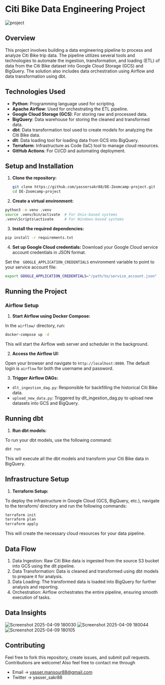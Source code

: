 
# Citi Bike Data Engineering Project
![project](https://github.com/user-attachments/assets/5e91a5b8-e904-492c-b6c1-56450289b71d)
## Overview

This project involves building a data engineering pipeline to process and analyze Citi Bike trip data. The pipeline utilizes several tools and technologies to automate the ingestion, transformation, and loading (ETL) of data from the Citi Bike dataset into Google Cloud Storage (GCS) and BigQuery. The solution also includes data orchestration using Airflow and data transformation using dbt.

## Technologies Used

- **Python**: Programming language used for scripting.
- **Apache Airflow**: Used for orchestrating the ETL pipeline.
- **Google Cloud Storage (GCS)**: For storing raw and processed data.
- **BigQuery**: Data warehouse for storing the cleaned and transformed data.
- **dbt**: Data transformation tool used to create models for analyzing the Citi Bike data.
- **dlt**: Data loading tool for loading data from GCS into BigQuery.
- **Terraform**: Infrastructure as Code (IaC) tool to manage cloud resources.
- **GitHub Actions**: For CI/CD and automating deployment.

## Setup and Installation

1. **Clone the repository:**
   ```bash
   git clone https://github.com/yassersakr88/DE-Zoomcamp-project.git
   cd DE-Zoomcamp-project
   ```
   
2. **Create a virtual environment:**
```bash
python3 -m venv .venv
source .venv/bin/activate  # For Unix-based systems
.venv\Scripts\activate     # For Windows-based systems
```

3. **Install the required dependencies:**
```bash
pip install -r requirements.txt
```

4. **Set up Google Cloud credentials:**
Download your Google Cloud service account credentials in JSON format.

Set the ``` GOOGLE_APPLICATION_CREDENTIALS``` environment variable to point to your service account file:
```bash
export GOOGLE_APPLICATION_CREDENTIALS="/path/to/service_account.json"
```
## Running the Project
### Airflow Setup
1. **Start Airflow using Docker Compose:**

In the ```airflow/``` directory, run:
```bash
docker-compose up -d
```
This will start the Airflow web server and scheduler in the background.

2. **Access the Airflow UI:**

Open your browser and navigate to ```http://localhost:8080```. The default login is ```airflow``` for both the username and password.

3. **Trigger Airflow DAGs:**

- ```dlt_ingestion_dag.py```: Responsible for backfilling the historical Citi Bike data.
- ```upload_new_data.py```: Triggered by dlt_ingestion_dag.py to upload new datasets into GCS and BigQuery.

## Running dbt
1. **Run dbt models:**

To run your dbt models, use the following command:
```bash
dbt run
```
This will execute all the dbt models and transform your Citi Bike data in BigQuery.

## Infrastructure Setup
1. **Terraform Setup:**

To deploy the infrastructure in Google Cloud (GCS, BigQuery, etc.), navigate to the terraform/ directory and run the following commands:
```bash
terraform init
terraform plan
terraform apply
```
This will create the necessary cloud resources for your data pipeline.

## Data Flow
1. Data Ingestion: Raw Citi Bike data is ingested from the source S3 bucket into GCS using the dlt pipeline.
2. Data Transformation: Data is cleaned and transformed using dbt models to prepare it for analysis.
3. Data Loading: The transformed data is loaded into BigQuery for further analysis and reporting.
4. Orchestration: Airflow orchestrates the entire pipeline, ensuring smooth execution of tasks.

## Data Insights
![Screenshot 2025-04-09 180030](https://github.com/user-attachments/assets/01413aef-861f-40bb-a7a0-9eb88606c013)
![Screenshot 2025-04-09 180044](https://github.com/user-attachments/assets/95fba5bb-0c5a-4c57-989f-f726d5b28b62)
![Screenshot 2025-04-09 180105](https://github.com/user-attachments/assets/3dc4db20-28c1-4c28-afc4-0fa43893289b)

## Contributing
Feel free to fork this repository, create issues, and submit pull requests. Contributions are welcome!
Also feel free to contact me through
- Email -> yasser.mansour88@gmail.com
- Twitter -> yasser_sakr88








